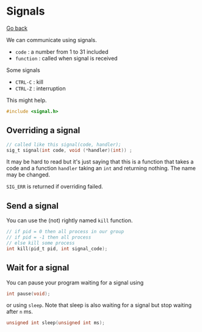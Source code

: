 # Signals

[Go back](..)

We can communicate using signals.

* ``code`` : a number from 1 to 31 included
* ``function`` : called when signal is received

Some signals

* ``CTRL-C`` : kill
* ``CTRL-Z`` : interruption

This might help.

```c
#include <signal.h>
```

## Overriding a signal

```c
// called like this signal(code, handler);
sig_t signal(int code, void (*handler)(int)) ;
```

It may be hard to read but it's just saying that
this is a function that takes a code
and a function `handler`
taking an ``int`` and returning nothing. The name may
be changed.

``SIG_ERR`` is returned if overriding failed.

## Send a signal

You can use the (not) rightly named ``kill`` function.

```c
// if pid = 0 then all process in our group
// if pid = -1 then all process
// else kill some process
int kill(pid_t pid, int signal_code);
```

## Wait for a signal

You can pause your program waiting for a signal
using

```c
int pause(void);
```

or using ``sleep``. Note that sleep is also
waiting for a signal but stop waiting after ``n`` ms.

```c
unsigned int sleep(unsigned int ms);
```